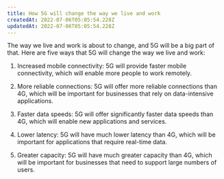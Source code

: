 ```yaml
---
title: How 5G will change the way we live and work
createdAt: 2022-07-06T05:05:54.228Z
updatedAt: 2022-07-06T05:05:54.228Z
---
```


The way we live and work is about to change, and 5G will be a big part of that. Here are five ways that 5G will change the way we live and work:

1. Increased mobile connectivity: 5G will provide faster mobile connectivity, which will enable more people to work remotely.

2. More reliable connections: 5G will offer more reliable connections than 4G, which will be important for businesses that rely on data-intensive applications.

3. Faster data speeds: 5G will offer significantly faster data speeds than 4G, which will enable new applications and services.

4. Lower latency: 5G will have much lower latency than 4G, which will be important for applications that require real-time data.

5. Greater capacity: 5G will have much greater capacity than 4G, which will be important for businesses that need to support large numbers of users.
